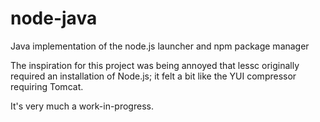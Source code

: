 node-java
=====

Java implementation of the node.js launcher and npm package manager

The inspiration for this project was being annoyed that lessc originally required an installation of Node.js;
it felt a bit like the YUI compressor requiring Tomcat.

It's very much a work-in-progress.